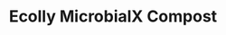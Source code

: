 ---
title: "Ecolly MicrobialX Compost"
# watermark text
watermark: "MicrobialX"
# page header background image
page_header_image: "images/background/about.jpg"
# meta description
description : "The Ecolly waste management system leverages Artificial Intelligence (Al), Internet of Things (loT), and Microbial Biotechnology to create an efficient, data-driven, and eco-friendly waste processing model. "

layout : "service"
draft : false

##################################### About #############################
about:
  enable : true
  about_item:
    # about item loop
    - image : "images/msgcloud/bwa1.png"
      subtitle : "Ecolly Bio Solitions"
      title : "Ecolly MicrobialX Compost"
      content : "The Ecolly waste management system leverages Artificial Intelligence (AI), Internet of Things (loT), and Microbial Biotechnology to create an efficient, data-driven, and eco-friendly solid organic waste to compost model. <br><br>
      
      We Provide an AI powered IoT Device to monitor the Air Quqlity of the Dump Yards and Recommends dosage of our proprietary Microbial Solution to convert the organic waste into compost just in 21 days." 
      button:
        enable : false
        label : "Explore the Service"
        link : "https://msgcloud.in"
        
    # about item loop
    - image : "images/msgcloud/bwa2.png"
      subtitle : "Use Case 01 : Dump Yard Management"
      title : " For Panchayats and Municiaplaities"
      content : "With increasing urbanization, the volume of municipal solid waste (MSW) has surged, leading to overburdened landfills, environmental degradation, and public health concerns. Conventional waste disposal methods such as landfilling and incineration release harmful pollutants, accelerating climate change and posing significant risks to ecosystems."
 
      button:
        enable : false
        label : "Explore Our Services"
        link : "about/"  
        
     # about item loop
    - image : "images/msgcloud/bwa3.png"
      subtitle : "Use Case 01 : Gated Communities in the Cities"
      title : "Gated Communities in the Cities"
      content : "Solid waste management in gated communities is vital for health and sustainability. Proper segregation, composting, and recycling reduce landfill burden and pollution. It prevents odor, pests, and groundwater contamination, improving residents’ quality of life. Adopting responsible practices ensures compliance and promotes greener, cleaner cities.. "
      button:
        enable : false
        label : "Explore Our Services"
        link : "about/"         
     
     # about item loop
    - image : "images/msgcloud/bwa4.png"
      subtitle : "Contact us"
      title : "Talk to our Expert"
      content : "Talk to our experts today to explore how the Ecolly Waste Management System can transform your community’s organic solid waste into valuable compost. Leveraging AI, IoT, and microbial biotechnology, our solution monitors air quality at dump yards and recommends the precise dosage of our proprietary microbial solution to ensure complete composting in just 21 days. With rising urban waste challenges and the health risks of conventional disposal methods, our experts can guide you on adopting a sustainable, eco-friendly, and compliant model that reduces landfill pressure, prevents pollution, and enhances the quality of life in your gated community.  </br></br>Call our toll-free number <b>1800 889 6608</b> to connect with our experts today. </br></br> </br></br> </br></br> </br></br> </br></br>"
      button:
        enable : false
        label : "Explore Our Services"
        link : "about/"      



---